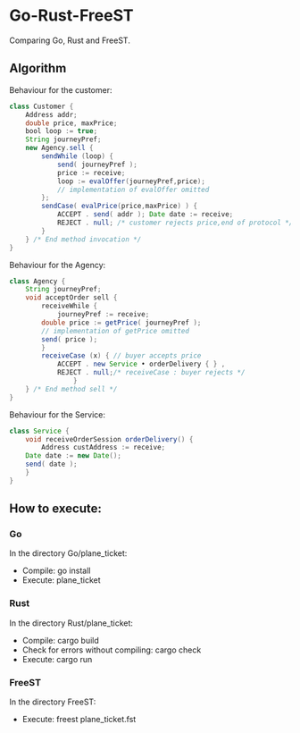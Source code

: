 # Go-Rust-FreeST

Comparing Go, Rust and FreeST.

## Algorithm

Behaviour for the customer:
```Java
class Customer {
	Address addr;
	double price, maxPrice;
	bool loop := true;
	String journeyPref;
	new Agency.sell {
		sendWhile (loop) {
			send( journeyPref );
			price := receive;
			loop := evalOffer(journeyPref,price);
			// implementation of evalOffer omitted
		};
		sendCase( evalPrice(price,maxPrice) ) {
			ACCEPT . send( addr ); Date date := receive;
			REJECT . null; /* customer rejects price,end of protocol */ 
		}
	} /* End method invocation */
}
```
Behaviour for the Agency:

```Java
class Agency {
	String journeyPref;
	void acceptOrder sell {
		receiveWhile {
			journeyPref := receive;
		double price := getPrice( journeyPref );
		// implementation of getPrice omitted
		send( price );
		}
		receiveCase (x) { // buyer accepts price
			ACCEPT . new Service • orderDelivery { } ,
			REJECT . null;/* receiveCase : buyer rejects */ 
                }
	} /* End method sell */
}
```

Behaviour for the Service:
```Java
class Service {
	void receiveOrderSession orderDelivery() {
		Address custAddress := receive;
	Date date := new Date();
	send( date );
	}
}
```

## How to execute:

### Go
In the directory Go/plane_ticket:

* Compile: go install
* Execute: plane_ticket

### Rust
In the directory Rust/plane_ticket:

* Compile: cargo build
* Check for errors without compiling: cargo check
* Execute: cargo run

### FreeST
In the directory FreeST:

* Execute: freest plane_ticket.fst



